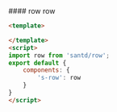 <cn>
#### row
row
</cn>

```html
<template>

</template>
<script>
import row from 'santd/row';
export default {
    components: {
        's-row': row
    }
}
</script>
```
